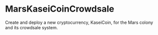 # MarsKaseiCoinCrowdsale
Create and deploy a new cryptocurrency, KaseiCoin, for the Mars colony and its crowdsale system.
